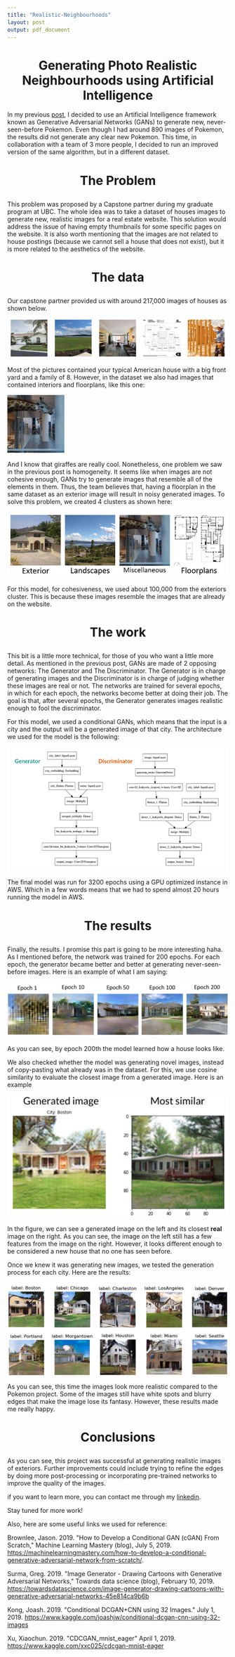 ```yaml
---
title: "Realistic-Neighbourhoods"
layout: post
output: pdf_document
---
```

<h1 style="font-size:200%;text-align:center">Generating Photo Realistic Neighbourhoods using Artificial Intelligence</h1>

In my previous [post](https://andrespitta.github.io/Pokemon-generator/), I decided to use an Artificial Intelligence framework known as Generative Adversarial Networks (GANs) to generate new, never-seen-before Pokemon. Even though I had around 890 images of Pokemon, the results did not generate any clear new Pokemon. This time, in collaboration with a team of 3 more people, I decided to run an improved version of the same algorithm, but in a different dataset. 

<h3 style="font-size:200%;text-align:center">The Problem</h3>

This problem was proposed by a Capstone partner during my graduate program at UBC. The whole idea was to take a dataset of houses images to generate new, realistic images for a real estate website. This solution would address the issue of having empty thumbnails for some specific pages on the website. It is also worth mentioning that the images are not related to house postings (because we cannot sell a house that does not exist), but it is more related to the aesthetics of the website.

<h3 style="font-size:200%;text-align:center">The data</h3>

Our capstone partner provided us with around 217,000 images of houses as shown below.   

![Houses_sample](../images/sample_image.png)

Most of the pictures contained your typical American house with a big front yard and a family of 8. However, in the dataset we also had images that contained interiors and floorplans, like this one:

![Giraffe_sample](../images/giraffe.jpg)

And I know that giraffes are really cool. Nonetheless, one problem we saw in the previous post is homogeneity. It seems like when images are not cohesive enough, GANs try to generate images that resemble all of the elements in them. Thus, the team believes that, having a floorplan in the same dataset as an exterior image will result in noisy generated images. To solve this problem, we created 4 clusters as shown here:

![clusters](../images/clusters.PNG)

For this model, for cohesiveness, we used about 100,000 from the exteriors cluster. This is because these images resemble the images that are already on the website.

<h3 style="font-size:200%;text-align:center">The work</h3>

This bit is a little more technical, for those of you who want a little more detail. As mentioned in the previous post, GANs are made of 2 opposing networks: The Generator and The Discriminator. The Generator is in charge of generating images and the Discriminator is in charge of judging whether these images are real or not. The networks are trained for several epochs, in which for each epoch, the networks become better at doing their job. The goal is that, after several epochs, the Generator generates images realistic enough to fool the discriminator.

For this model, we used a conditional GANs, which means that the input is a city and the output will be a generated image of that city. The architecture we used for the model is the following:

![architecture](../images/architecture.png)

The final model was run for 3200 epochs using a GPU optimized instance in AWS. Which in a few words means that we had to spend almost 20 hours running the model in AWS.

<h3 style="font-size:200%;text-align:center">The results</h3>

Finally, the results. I promise this part is going to be more interesting haha. As I mentioned before, the network was trained for 200 epochs. For each epoch, the generator became better and better at generating never-seen-before images. Here is an example of what I am saying:  

![gan_process](../images/gan_process.png)

As you can see, by epoch 200th the model learned how a house looks like.

We also checked whether the model was generating novel images, instead of copy-pasting what already was in the dataset. For this, we use cosine similarity to evaluate the closest image from a generated image. Here is an example

![most_similar](../images/most_similar.png)

In the figure, we can see a generated image on the left and its closest **real** image on the right. As you can see, the image on the left still has a few features from the image on the right. However, it looks different enough to be considered a new house that no one has seen before.

Once we knew it was generating new images, we tested the generation process for each city. Here are the results:

![results](../images/model1.jpg)

As you can see, this time the images look more realistic compared to the Pokemon project. Some of the images still have white spots and blurry edges that make the image lose its fantasy. However, these results made me really happy.

<h3 style="font-size:200%;text-align:center">Conclusions</h3>

As you can see, this project was successful at generating realistic images of exteriors. Further improvements could include trying to refine the edges by doing more post-processing or incorporating pre-trained networks to improve the quality of the images. 

if you want to learn more, you can contact me through my [linkedin](https://www.linkedin.com/in/andrespitta19/).

Stay tuned for more work!

Also, here are some useful links we used for reference:

Brownlee, Jason. 2019. "How to Develop a Conditional GAN (cGAN) From Scratch," Machine Learning Mastery (blog), July 5, 2019. https://machinelearningmastery.com/how-to-develop-a-conditional-generative-adversarial-network-from-scratch/.

Surma, Greg. 2019. "Image Generator - Drawing Cartoons with Generative Adversarial Networks," Towards data science (blog), February 10, 2019. https://towardsdatascience.com/image-generator-drawing-cartoons-with-generative-adversarial-networks-45e814ca9b6b

Kong, Joash. 2019. "Conditional DCGAN+CNN using 32 Images." July 1, 2019. https://www.kaggle.com/joashjw/conditional-dcgan-cnn-using-32-images

Xu, Xiaochun. 2019. "CDCGAN_mnist_eager" April 1, 2019. https://www.kaggle.com/xxc025/cdcgan-mnist-eager




